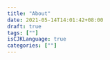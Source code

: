 ```yaml
---
title: "About"
date: 2021-05-14T14:01:42+08:00
draft: true
tags: [""]
isCJKLanguage: true
categories: [""]
---
```


